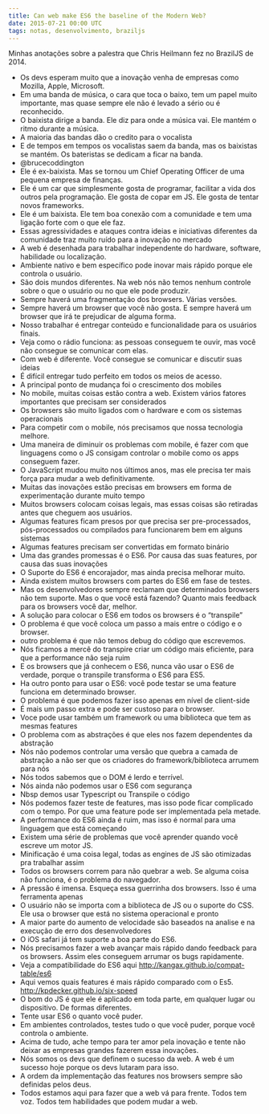 ```yaml
---
title: Can web make ES6 the baseline of the Modern Web?
date: 2015-07-21 00:00 UTC
tags: notas, desenvolvimento, braziljs
---
```


Minhas anotações sobre a palestra que Chris Heilmann fez no BrazilJS de 2014.

- Os devs esperam muito que a inovação venha de empresas como Mozilla, Apple, Microsoft.
- Em uma banda de música, o cara que toca o baixo, tem um papel muito importante, mas quase sempre ele não é levado a sério ou é reconhecido.
- O baixista dirige a banda. Ele diz para onde a música vai. Ele mantém o ritmo durante a música.
- A maioria das bandas dão o credito para o vocalista
- E de tempos em tempos os vocalistas saem da banda, mas os baixistas se mantém. Os bateristas se dedicam a ficar na banda.
- @brucecoddington
- Ele é ex-baixista. Mas se tornou um Chief Operating Officer de uma pequena empresa de finanças.
- Ele é um car que simplesmente gosta de programar, facilitar a vida dos outros pela programação. Ele gosta de copar em JS. Ele gosta de tentar novos frameworks.
- Ele é um baixista. Ele tem boa conexão com a comunidade e tem uma ligação forte com o que ele faz.
- Essas agressividades e ataques contra ideias e iniciativas diferentes da comunidade traz muito ruído para a inovação no mercado
- A web é desenhada para trabalhar independente do hardware, software, habilidade ou localização.
- Ambiente nativo e bem específico pode inovar mais rápido porque ele controla o usuário.
- São dois mundos diferentes. Na web nós não temos nenhum controle sobre o que o usuário ou no que ele pode produzir.
- Sempre haverá uma fragmentação dos browsers. Várias versões. 
- Sempre haverá um browser que você não gosta. E sempre haverá um browser que irá te prejudicar de alguma forma.
- Nosso trabalhar é entregar conteúdo e funcionalidade para os usuários finais.
- Veja como o rádio funciona: as pessoas conseguem te ouvir, mas você não consegue se comunicar com elas.
- Com web é diferente. Você consegue se comunicar e discutir suas ideias
- É difícil entregar tudo perfeito em todos os meios de acesso.
- A principal ponto de mudança foi o crescimento dos mobiles
- No mobile, muitas coisas estão contra a web. Existem vários fatores importantes que precisam ser considerados
- Os browsers são muito ligados com o hardware e com os sistemas operacionais
- Para competir com o mobile, nós precisamos que nossa tecnologia melhore.
- Uma maneira de diminuir os problemas com mobile, é fazer com que linguagens como o JS consigam controlar o mobile como os apps conseguem fazer.
- O JavaScript mudou muito nos últimos anos, mas ele precisa ter mais força para mudar a web definitivamente.
- Muitas das inovações estão precisas em browsers em forma de experimentação durante muito tempo
- Muitos browsers colocam coisas legais, mas essas coisas são retiradas antes que cheguem aos usuários.
- Algumas features ficam presos por que precisa ser pre-processados, pós-processados ou compilados para funcionarem bem em alguns sistemas
- Algumas features precisam ser convertidas em formato binário
- Uma das grandes promessas é o ES6. Por causa das suas features, por causa das suas inovações
- O Suporte do ES6 é encorajador, mas ainda precisa melhorar muito.
- Ainda existem muitos browsers com partes do ES6 em fase de testes.
- Mas os desenvolvedores sempre reclamam que determinados browsers não tem suporte. Mas o que você está fazendo? Quanto mais feedback para os browsers você dar, melhor.
- A solução para colocar o ES6 em todos os browsers é o “transpile”
- O problema é que você coloca um passo a mais entre o código e o browser.
- outro problema é que não temos debug do código que escrevemos. 
- Nós ficamos a mercê do transpire criar um código mais eficiente, para que a performance não seja ruim
- E os browsers que já conhecem o ES6, nunca vão usar o ES6 de verdade, porque o transpile  transforma o ES6 para ES5.
- Ha outro ponto para usar o ES6: você pode testar se uma feature funciona em determinado browser.
- O problema é que podemos fazer isso apenas em nível de client-side
- É mais um passo extra e pode ser custoso para o browser.
- Voce pode usar também um framework ou uma biblioteca que tem as mesmas features
- O problema com as abstrações é que eles nos fazem dependentes da abstração
- Nós não podemos controlar uma versão que quebra a camada de abstração a não ser que os criadores do framework/biblioteca arrumem para nós
- Nós todos sabemos que o DOM é lerdo e terrível.
- Nós ainda não podemos usar o ES6 com segurança 
- Nbsp demos usar Typescript ou Transpile o código
- Nós podemos fazer teste de features, mas isso pode ficar complicado com o tempo. Por que uma feature pode ser implementada pela metade.
- A performance do ES6 ainda é ruim, mas isso é normal para uma linguagem que está começando
- Existem uma série de problemas que você aprender quando você escreve um motor JS.
- Minificação é uma coisa legal, todas as engines de JS são otimizadas pra trabalhar assim
- Todos os browsers correm para não quebrar a web. Se alguma coisa não funciona, é o problema do navegador.
- A pressão é imensa. Esqueça essa guerrinha dos browsers. Isso é uma ferramenta apenas
- O usuário não se importa com a biblioteca de JS ou o suporte do CSS. Ele usa o browser que está no sistema operacional e pronto
- A maior parte do aumento de velocidade são baseados na analise e na execução de erro dos desenvolvedores
- O iOS safari já tem suporte a boa parte do ES6. 
- Nós precisamos fazer a web avançar mais rápido dando feedback para os browsers. Assim eles conseguem arrumar os bugs rapidamente.
- Veja a compatibilidade do ES6 aqui http://kangax.github.io/compat-table/es6
- Aqui vemos quais features é mais rápido comparado com o Es5. http://kpdecker.github.io/six-speed
- O bom do JS é que ele é aplicado em toda parte, em qualquer lugar ou dispositivo. De formas diferentes.
- Tente usar ES6 o quanto você puder. 
- Em ambientes controlados, testes tudo o que você puder, porque você controla o ambiente.
- Acima de tudo, ache tempo para ter amor pela inovação e tente não deixar as empresas grandes fazerem essa inovações.
- Nós somos os devs que definem o sucesso da web. A web é um sucesso hoje porque os devs lutaram para isso.
- A ordem da implementação das features nos browsers sempre são definidas pelos deus.
- Todos estamos aqui para fazer que a web vá para frente. Todos tem voz. Todos tem habilidades que podem mudar a web.